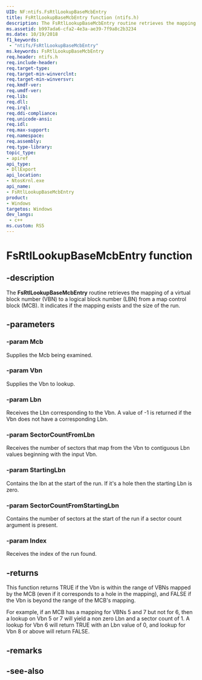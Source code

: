 ```yaml
---
UID: NF:ntifs.FsRtlLookupBaseMcbEntry
title: FsRtlLookupBaseMcbEntry function (ntifs.h)
description: The FsRtlLookupBaseMcbEntry routine retrieves the mapping of a Vbn to an Lbn from an Mcb. It indicates if the mapping exists and the size of the run.
ms.assetid: b997ada6-cfa2-4e3a-ae39-7f9a8c2b3234
ms.date: 10/19/2018
f1_keywords:
 - "ntifs/FsRtlLookupBaseMcbEntry"
ms.keywords: FsRtlLookupBaseMcbEntry
req.header: ntifs.h
req.include-header:
req.target-type:
req.target-min-winverclnt:
req.target-min-winversvr:
req.kmdf-ver:
req.umdf-ver:
req.lib:
req.dll:
req.irql: 
req.ddi-compliance:
req.unicode-ansi:
req.idl:
req.max-support:
req.namespace:
req.assembly:
req.type-library: 
topic_type: 
- apiref
api_type: 
- DllExport
api_location: 
- NtosKrnl.exe
api_name: 
- FsRtlLookupBaseMcbEntry
product:
- Windows
targetos: Windows
dev_langs:
 - c++
ms.custom: RS5
---
```


# FsRtlLookupBaseMcbEntry function


## -description


The **FsRtlLookupBaseMcbEntry** routine retrieves the mapping of a virtual block number (VBN) to a logical block number (LBN) from a map control block (MCB). It indicates if the mapping exists and the size of the run.


## -parameters

### -param Mcb
Supplies the Mcb being examined.

### -param Vbn
Supplies the Vbn to lookup.

### -param Lbn
Receives the Lbn corresponding to the Vbn.  A value of -1 is returned if the Vbn does not have a corresponding Lbn.

### -param SectorCountFromLbn
Receives the number of sectors that map from the Vbn to contiguous Lbn values beginning with the input Vbn.

### -param StartingLbn
Contains the lbn at the start of the run. If it's a hole then the starting Lbn is zero.

### -param SectorCountFromStartingLbn
Contains the number of sectors at the start of the run if a sector count argument is present.

### -param Index
Receives the index of the run found.

## -returns
This function returns TRUE if the Vbn is within the range of VBNs mapped by the MCB (even if it corresponds to a hole in the mapping), and FALSE if the Vbn is beyond the range of the MCB's mapping.

For example, if an MCB has a mapping for VBNs 5 and 7 but not for 6, then a lookup on Vbn 5 or 7 will yield a non zero Lbn and a sector count of 1.  A lookup for Vbn 6 will return TRUE with an Lbn value of 0, and lookup for Vbn 8 or above will return FALSE.

## -remarks

## -see-also
